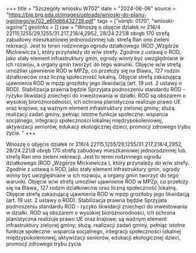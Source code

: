 +++
title = "Szczegóły wniosku W702"
date = "2024-06-06"
source = "https://bip.brg.gda.pl/images/uploads/wnioski-do-planu-ogolnego/w702_e60d66432739.pdf"
tags = ["obręb: 0170", "wnioski-ogolne"]
geolinks = []
raw = "Wnoszę o objęcie działek nr 216/4 22115,1255/29,1255/31.217,218/4,2952, 28/24.221/8 obręb 170 strefą zabudowy mieszkaniowej jednorodzinnej lub. strefą Ran  ono zieleni  rekreacji. Jest to teren rodzinnego ogrodu działkowego (ROD „Wzgórze Mickiewicza ), który przynależy do w/w strefy. Zgodnie z ustawą o ROD, jako stały element infrastruktury gmin, ogrody winny być uwzględniane w ich rozwoju, a organy gmin tworzyć do tego warunki. Objęcie w/w strefą umożliwi ujawnienie ROD w MPZp, co przełoży się na Blawa_ 127 rodzin działkowców oraz liczną społeczność lokalną. Objęcie strefą zakazującą ujawnienia ROD w mpzp groziłoby jego likwidacją (art. 19 ust. 2 ustawy o ROD). Stabilizacja prawna będzie Sprzyjata podnoszeniu standardu ROD - ryzyko likwidacji zniechęci do inwestowania w działki. ROD są obszarem o wysokiej bioróżnorodności, ich ochrona planistyczna realizuje prawo UE oraz krajowe; są ważnym element infrastruktury zielonej gminy; służą. realizacji zadań gminy, pełniąc istotne funkcje społeczne: wsparcia socjalnego, integracji społeczności lokalnej  międzypokoleniowej, aktywizacji seniorów, edukacji ekologicznej dzieci, promocji zdrowego trybu życia. "
+++

Wnoszę o objęcie działek nr 216/4 22115,1255/29,1255/31.217,218/4,2952,
28/24.221/8 obręb 170 strefą zabudowy mieszkaniowej jednorodzinnej lub. strefą
Ran  ono
zieleni  rekreacji. Jest to teren rodzinnego ogrodu działkowego (ROD „Wzgórze
Mickiewicza ), który przynależy do w/w strefy. Zgodnie z ustawą o ROD, jako stały element
infrastruktury gmin, ogrody winny być uwzględniane w ich rozwoju, a organy gmin tworzyć
do tego warunki. Objęcie w/w strefą umożliwi ujawnienie ROD w MPZp, co przełoży się na
Blawa_ 127 rodzin działkowców oraz liczną społeczność lokalną. Objęcie
strefą zakazującą ujawnienia ROD w mpzp groziłoby jego likwidacją (art. 19 ust. 2 ustawy o
ROD). Stabilizacja prawna będzie Sprzyjata podnoszeniu standardu ROD - ryzyko likwidacji
zniechęci do inwestowania w działki. ROD są obszarem o wysokiej bioróżnorodności, ich
ochrona planistyczna realizuje prawo UE oraz krajowe; są ważnym element infrastruktury
zielonej gminy; służą. realizacji zadań gminy, pełniąc istotne funkcje społeczne: wsparcia
socjalnego, integracji społeczności lokalnej  międzypokoleniowej, aktywizacji seniorów,
edukacji ekologicznej dzieci, promocji zdrowego trybu życia.



